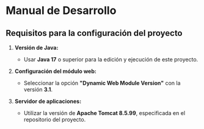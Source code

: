 # **Manual de Desarrollo**

## **Requisitos para la configuración del proyecto**

1. **Versión de Java:**
   - Usar **Java 17** o superior para la edición y ejecución de este proyecto.

2. **Configuración del módulo web:**
   - Seleccionar la opción **"Dynamic Web Module Version"** con la versión **3.1**.

3. **Servidor de aplicaciones:**
   - Utilizar la versión de **Apache Tomcat 8.5.99**, especificada en el repositorio del proyecto.
